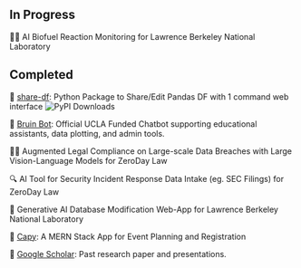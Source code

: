 ## In Progress

🧑‍🔬 AI Biofuel Reaction Monitoring for Lawrence Berkeley National Laboratory

## Completed
🐼 [share-df](https://github.com/RohanAdwankar/share-df): Python Package to Share/Edit Pandas DF with 1 command web interface <img src="https://static.pepy.tech/badge/share-df" alt="PyPI Downloads">

🏫 [Bruin Bot](https://uclachat.com/home): Official UCLA Funded Chatbot supporting educational assistants, data plotting, and admin tools.

🧑‍⚖️ Augmented Legal Compliance on Large-scale Data Breaches with Large Vision-Language Models for ZeroDay Law

🔍 AI Tool for Security Incident Response Data Intake (eg. SEC Filings) for ZeroDay Law

🤖 Generative AI Database Modification Web-App for Lawrence Berkeley National Laboratory

📆 [Capy](https://github.com/RohanAdwankar/capy): A MERN Stack App for Event Planning and Registration

🔬 [Google Scholar](https://scholar.google.com/citations?hl=en&user=zHfkhl0AAAAJ): Past research paper and presentations.
